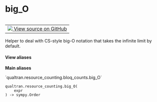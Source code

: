 # big_O


<table class="tfo-notebook-buttons tfo-api nocontent" align="left">
<td>
  <a target="_blank" href="https://github.com/quantumlib/cirq-qubitization/blob/main/qualtran/resource_counting/bloq_counts.py#L30-L34">
    <img src="https://www.tensorflow.org/images/GitHub-Mark-32px.png" />
    View source on GitHub
  </a>
</td>
</table>



Helper to deal with CS-style big-O notation that takes the infinite limit by default.


<section class="expandable">
  <h4 class="showalways">View aliases</h4>
  <p>
<b>Main aliases</b>
<p>`qualtran.resource_counting.bloq_counts.big_O`</p>
</p>
</section>

<pre class="devsite-click-to-copy prettyprint lang-py tfo-signature-link">
<code>qualtran.resource_counting.big_O(
    expr
) -> sympy.Order
</code></pre>



<!-- Placeholder for "Used in" -->
